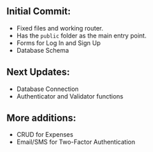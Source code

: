 ## Initial Commit:
- Fixed files and working router.
- Has the `public` folder as the main entry point.
- Forms for Log In and Sign Up
- Database Schema

## Next Updates:
- Database Connection
- Authenticator and Validator functions

## More additions:
- CRUD for Expenses
- Email/SMS for Two-Factor Authentication